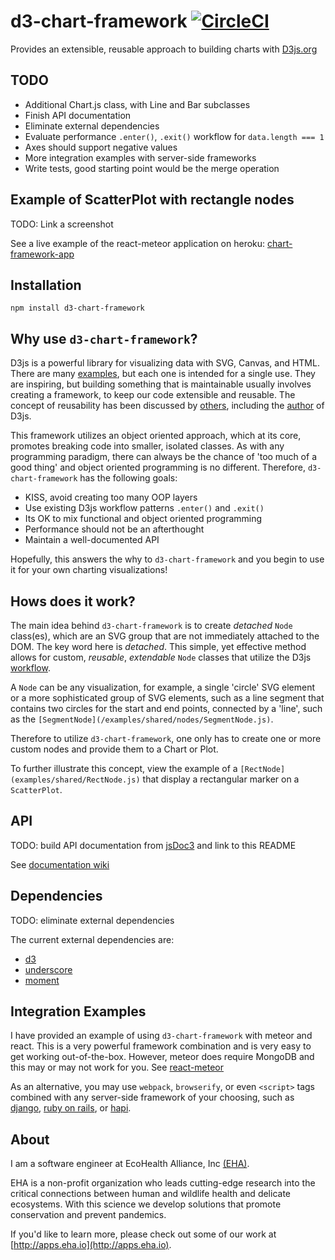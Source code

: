 # d3-chart-framework [![CircleCI](https://circleci.com/gh/dan-nyanko/d3-chart-framework.svg?style=svg)](https://circleci.com/gh/dan-nyanko/d3-chart-framework)
Provides an extensible, reusable approach to building charts with [D3js.org](https://d3js.org/)


## TODO
 - Additional Chart.js class, with Line and Bar subclasses
 - Finish API documentation
 - Eliminate external dependencies
 - Evaluate performance `.enter()`, `.exit()` workflow for `data.length === 1`
 - Axes should support negative values
 - More integration examples with server-side frameworks
 - Write tests, good starting point would be the merge operation


## Example of ScatterPlot with rectangle nodes

TODO: Link a screenshot


See a live example of the react-meteor application on heroku:
[chart-framework-app](https://chart-framework-app.herokuapp.com/)


## Installation
```
npm install d3-chart-framework
```


## Why use `d3-chart-framework`?
D3js is a powerful library for visualizing data with SVG, Canvas, and HTML. There are many [examples](http://bl.ocks.org/mbostock), but each one is intended for a single use. They are inspiring, but building something that is maintainable usually involves creating a framework, to keep our code extensible and reusable. The concept of reusability has been discussed by [others](https://bocoup.com/weblog/reusability-with-d3), including the [author](https://bost.ocks.org/mike/chart/) of D3js.

This framework utilizes an object oriented approach, which at its core, promotes breaking code into smaller, isolated classes. As with any programming paradigm, there can always be the chance of 'too much of a good thing' and object oriented programming is no different. Therefore, `d3-chart-framework` has the following goals:

  - KISS, avoid creating too many OOP layers
  - Use existing D3js workflow patterns `.enter()` and `.exit()`
  - Its OK to mix functional and object oriented programming
  - Performance should not be an afterthought
  - Maintain a well-documented API

Hopefully, this answers the why to `d3-chart-framework` and you begin to use it for your own charting visualizations!


## Hows does it work?
The main idea behind `d3-chart-framework` is to create *detached* `Node` class(es), which are an SVG group that are not immediately attached to the DOM. The key word here is *detached*. This simple, yet effective method allows for custom, *reusable*, *extendable* `Node` classes that utilize the D3js [workflow](https://github.com/d3/d3-selection/blob/master/README.md#joining-data).

A `Node` can be any visualization, for example, a single 'circle' SVG element or a more sophisticated group of SVG elements, such as a line segment that contains two circles for the start and end points, connected by a 'line', such as the `[SegmentNode](/examples/shared/nodes/SegmentNode.js)`.

Therefore to utilize `d3-chart-framework`, one only has to create one or more custom nodes and provide them to a Chart or Plot.

To further illustrate this concept, view the example of a `[RectNode](examples/shared/RectNode.js)` that display a rectangular marker on a `ScatterPlot`.


## API
TODO: build API documentation from [jsDoc3](https://github.com/jsdoc3/jsdoc) and link to this README

See [documentation wiki](wiki/)


## Dependencies
TODO: eliminate external dependencies

The current external dependencies are:

  - [d3](https://github.com/d3/d3)
  - [underscore](https://github.com/jashkenas/underscore)
  - [moment](https://github.com/moment/moment)


## Integration Examples
I have provided an example of using `d3-chart-framework` with meteor and react. This is a very powerful framework combination and is very easy to get working out-of-the-box. However, meteor does require MongoDB and this may or may not work for you. See [react-meteor](examples/react-meteor/README.md)

As an alternative, you may use `webpack`, `browserify`, or even `<script>` tags combined with any server-side framework of your choosing, such as [django](https://www.djangoproject.com/), [ruby on rails](http://rubyonrails.org/), or [hapi](https://hapijs.com/).


## About
I am a software engineer at EcoHealth Alliance, Inc [(EHA)](http://ecohealthalliance.org).

EHA is a non-profit organization who leads cutting-edge research into the critical connections between human and wildlife health and delicate ecosystems. With this science we develop solutions that promote conservation and prevent pandemics.

If you'd like to learn more, please check out some of our work at [http://apps.eha.io](http://apps.eha.io).
